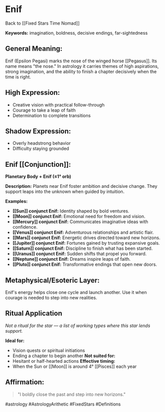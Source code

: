 # Enif

Back to [[Fixed Stars Time Nomad]]

**Keywords:** imagination, boldness, decisive endings, far-sightedness

## General Meaning:
Enif (Epsilon Pegasi) marks the nose of the winged horse [[Pegasus]]. Its name means "the nose." In astrology it carries themes of high aspirations, strong imagination, and the ability to finish a chapter decisively when the time is right.

## High Expression:
- Creative vision with practical follow-through
- Courage to take a leap of faith
- Determination to complete transitions

## Shadow Expression:
- Overly headstrong behavior
- Difficulty staying grounded

## Enif [[Conjunction]]:

**Planetary Body + Enif (≤1° orb)**

**Description:**
Planets near Enif foster ambition and decisive change. They support leaps into the unknown when guided by intuition.

**Examples:**
- **[[Sun]] conjunct Enif:** Identity shaped by bold ventures.
- **[[Moon]] conjunct Enif:** Emotional need for freedom and vision.
- **[[Mercury]] conjunct Enif:** Communicates imaginative ideas with confidence.
- **[[Venus]] conjunct Enif:** Adventurous relationships and artistic flair.
- **[[Mars]] conjunct Enif:** Energetic drives directed toward new horizons.
- **[[Jupiter]] conjunct Enif:** Fortunes gained by trusting expansive goals.
- **[[Saturn]] conjunct Enif:** Discipline to finish what has been started.
- **[[Uranus]] conjunct Enif:** Sudden shifts that propel you forward.
- **[[Neptune]] conjunct Enif:** Dreams inspire leaps of faith.
- **[[Pluto]] conjunct Enif:** Transformative endings that open new doors.

## Metaphysical/Esoteric Layer:
Enif's energy helps close one cycle and launch another. Use it when courage is needed to step into new realities.

## Ritual Application
*Not a ritual for the star — a list of working types where this star lends support.*

**Ideal for:**
- Vision quests or spiritual initiations
- Ending a chapter to begin another
**Not suited for:**
- Hesitant or half-hearted actions
**Effective timing:**
- When the Sun or [[Moon]] is around 4° [[Pisces]] each year

## Affirmation:

> "I boldly close the past and step into new horizons."

#astrology #AstrologyArithetic #FixedStars #Definitions
